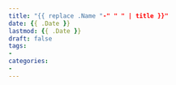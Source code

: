 ```yaml
---
title: "{{ replace .Name "-" " " | title }}"
date: {{ .Date }}
lastmod: {{ .Date }}
draft: false
tags:
- 
categories:
- 
---
```



<!--more-->
